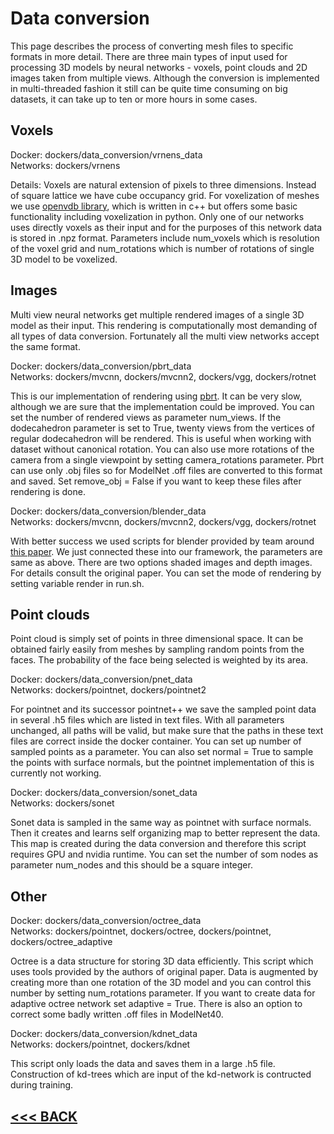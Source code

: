 # Data conversion

This page describes the process of converting mesh files to specific formats in more detail. There are three main types of input used for processing 3D models by neural networks - voxels, point clouds and 2D images taken from multiple views. Although the conversion is implemented in multi-threaded fashion it still can be quite time consuming on big datasets, it can take up to ten or more hours in some cases.

## Voxels

Docker: dockers/data_conversion/vrnens_data  
Networks: dockers/vrnens  

Details: Voxels are natural extension of pixels to three dimensions. Instead of square lattice we have cube occupancy grid. For voxelization of meshes we use [openvdb library](https://www.openvdb.org/), which is written in c++ but offers some basic functionality including voxelization in python. Only one of our networks uses directly voxels as their input and for the purposes of this network data is stored in .npz format. Parameters include num_voxels which is resolution of the voxel grid and num_rotations which is number of rotations of single 3D model to be voxelized.

## Images

Multi view neural networks get multiple rendered images of a single 3D model as their input. This rendering is computationally most demanding of all types of data conversion. Fortunately all the multi view networks accept the same format.

Docker: dockers/data_conversion/pbrt_data  
Networks: dockers/mvcnn, dockers/mvcnn2, dockers/vgg, dockers/rotnet

This is our implementation of rendering using [pbrt](https://www.pbrt.org/). It can be very slow, although we are sure that the implementation could be improved. You can set the number of rendered views as parameter num_views. If the dodecahedron parameter is set to True, twenty views from the vertices of regular dodecahedron will be rendered. This is useful when working with dataset without canonical rotation. You can also use more rotations of the camera from a single viewpoint by setting camera_rotations parameter. Pbrt can use only .obj files so for ModelNet .off files are converted to this format and saved. Set remove_obj = False if you want to keep these files after rendering is done.

Docker: dockers/data_conversion/blender_data  
Networks: dockers/mvcnn, dockers/mvcnn2, dockers/vgg, dockers/rotnet

With better success we used scripts for blender provided by team around [this paper](https://people.cs.umass.edu/%7Ejcsu/papers/shape_recog/). We just connected these into our framework, the parameters are same as above. There are two options shaded images and depth images. For details consult the original paper. You can set the mode of rendering by setting variable render in run.sh.

## Point clouds

Point cloud is simply set of points in three dimensional space. It can be obtained fairly easily from meshes by sampling random points from the faces. The probability of the face being selected is weighted by its area.

Docker: dockers/data_conversion/pnet_data  
Networks: dockers/pointnet, dockers/pointnet2

For pointnet and its successor pointnet++ we save the sampled point data in several .h5 files which are listed in text files. With all parameters unchanged, all paths will be valid, but make sure that the paths in these text files are correct inside the docker container. You can set up number of sampled points as a parameter. You can also set normal = True to sample the points with surface normals, but the pointnet implementation of this is currently not working.

Docker: dockers/data_conversion/sonet_data  
Networks: dockers/sonet

Sonet data is sampled in the same way as pointnet with surface normals. Then it creates and learns self organizing map to better represent the data. This map is created during the data conversion and therefore this script requires GPU and nvidia runtime. You can set the number of som nodes as parameter num_nodes and this should be a square integer.

## Other

Docker: dockers/data_conversion/octree_data  
Networks: dockers/pointnet, dockers/octree, dockers/pointnet, dockers/octree_adaptive

Octree is a data structure for storing 3D data efficiently. This script which uses tools provided by the authors of original paper. Data is augmented by creating more than one rotation of the 3D model and you can control this number by setting num_rotations parameter. If you want to create data for adaptive octree network set adaptive = True. There is also an option to correct some badly written .off files in ModelNet40.

Docker: dockers/data_conversion/kdnet_data  
Networks: dockers/pointnet, dockers/kdnet

This script only loads the data and saves them in a large .h5 file. Construction of kd-trees which are input of the kd-network is contructed during training.

## [<<< BACK](Manual.html)